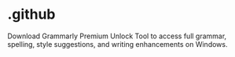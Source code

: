 # .github
Download Grammarly Premium Unlock Tool to access full grammar, spelling, style suggestions, and writing enhancements on Windows.
